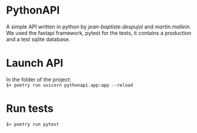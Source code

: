 # PythonAPI
A simple API written in python by _jean-baptiste.despujol_ and _martin.mallein_. \
We used the fastapi framework, pytest for the tests, it contains a production and a test sqlite database.

# Launch API
In the folder of the project: \
```$> poetry run uvicorn pythonapi.app:app --reload```

# Run tests
```$> poetry run pytest```